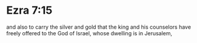 # Ezra 7:15

and also to carry the silver and gold that the king and his counselors have freely offered to the God of Israel, whose dwelling is in Jerusalem,
